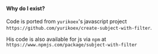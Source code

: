 #### Why do I exist?

Code is ported from `yurikoex`'s javascript project `https://github.com/yurikoex/create-subject-with-filter`.

His code is also available for js via `npm` at `https://www.npmjs.com/package/subject-with-filter`